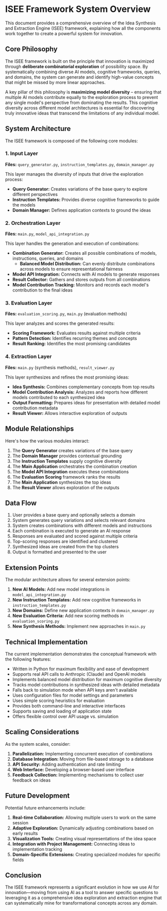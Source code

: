# ISEE Framework System Overview

This document provides a comprehensive overview of the Idea Synthesis and Extraction Engine (ISEE) framework, explaining how all the components work together to create a powerful system for innovation.

## Core Philosophy

The ISEE framework is built on the principle that innovation is maximized through **deliberate combinatorial exploration** of possibility space. By systematically combining diverse AI models, cognitive frameworks, queries, and domains, the system can generate and identify high-value concepts that might be missed by more linear approaches.

A key pillar of this philosophy is **maximizing model diversity** – ensuring that multiple AI models contribute equally to the exploration process to prevent any single model's perspective from dominating the results. This cognitive diversity across different model architectures is essential for discovering truly innovative ideas that transcend the limitations of any individual model.

## System Architecture

The ISEE framework is composed of the following core modules:

### 1. Input Layer

**Files:** `query_generator.py`, `instruction_templates.py`, `domain_manager.py`

This layer manages the diversity of inputs that drive the exploration process:

- **Query Generator:** Creates variations of the base query to explore different perspectives
- **Instruction Templates:** Provides diverse cognitive frameworks to guide the models
- **Domain Manager:** Defines application contexts to ground the ideas

### 2. Orchestration Layer

**Files:** `main.py`, `model_api_integration.py`

This layer handles the generation and execution of combinations:

- **Combination Generator:** Creates all possible combinations of models, instructions, queries, and domains
  - **Balanced Model Distribution:** Can evenly distribute combinations across models to ensure representational fairness
- **Model API Integration:** Connects with AI models to generate responses
- **Result Collector:** Gathers and stores outputs from all combinations
- **Model Contribution Tracking:** Monitors and records each model's contribution to the final ideas

### 3. Evaluation Layer

**Files:** `evaluation_scoring.py`, `main.py` (evaluation methods)

This layer analyzes and scores the generated results:

- **Scoring Framework:** Evaluates results against multiple criteria
- **Pattern Detection:** Identifies recurring themes and concepts
- **Result Ranking:** Identifies the most promising candidates

### 4. Extraction Layer

**Files:** `main.py` (synthesis methods), `result_viewer.py`

This layer synthesizes and refines the most promising ideas:

- **Idea Synthesis:** Combines complementary concepts from top results
- **Model Contribution Analysis:** Analyzes and reports how different models contributed to each synthesized idea
- **Output Formatting:** Prepares ideas for presentation with detailed model contribution metadata
- **Result Viewer:** Allows interactive exploration of outputs

## Module Relationships

Here's how the various modules interact:

1. The **Query Generator** creates variations of the base query
2. The **Domain Manager** provides contextual grounding
3. The **Instruction Templates** supply cognitive diversity
4. The **Main Application** orchestrates the combination creation
5. The **Model API Integration** executes these combinations
6. The **Evaluation Scoring** framework ranks the results
7. The **Main Application** synthesizes the top ideas
8. The **Result Viewer** allows exploration of the outputs

## Data Flow

1. User provides a base query and optionally selects a domain
2. System generates query variations and selects relevant domains
3. System creates combinations with different models and instructions
4. Each combination is executed to generate an AI response
5. Responses are evaluated and scored against multiple criteria
6. Top-scoring responses are identified and clustered
7. Synthesized ideas are created from the top clusters
8. Output is formatted and presented to the user

## Extension Points

The modular architecture allows for several extension points:

1. **New AI Models:** Add new model integrations in `model_api_integration.py`
2. **New Instruction Templates:** Add new cognitive frameworks in `instruction_templates.py`
3. **New Domains:** Define new application contexts in `domain_manager.py`
4. **New Evaluation Criteria:** Add new scoring methods in `evaluation_scoring.py`
5. **New Synthesis Methods:** Implement new approaches in `main.py`

## Technical Implementation

The current implementation demonstrates the conceptual framework with the following features:

- Written in Python for maximum flexibility and ease of development
- Supports real API calls to Anthropic (Claude) and OpenAI models
- Implements balanced model distribution for maximum cognitive diversity
- Tracks model contributions in synthesized ideas with detailed metadata
- Falls back to simulation mode when API keys aren't available
- Uses configuration files for model settings and parameters
- Uses simple scoring heuristics for evaluation
- Provides both command-line and interactive interfaces
- Supports saving and loading of application state
- Offers flexible control over API usage vs. simulation

## Scaling Considerations

As the system scales, consider:

1. **Parallelization:** Implementing concurrent execution of combinations
2. **Database Integration:** Moving from file-based storage to a database
3. **API Security:** Adding authentication and rate limiting
4. **Web Interface:** Developing a browser-based user interface
5. **Feedback Collection:** Implementing mechanisms to collect user feedback on ideas

## Future Development

Potential future enhancements include:

1. **Real-time Collaboration:** Allowing multiple users to work on the same session
2. **Adaptive Exploration:** Dynamically adjusting combinations based on early results
3. **Visualization Tools:** Creating visual representations of the idea space
4. **Integration with Project Management:** Connecting ideas to implementation tracking
5. **Domain-Specific Extensions:** Creating specialized modules for specific fields

## Conclusion

The ISEE framework represents a significant evolution in how we use AI for innovation—moving from using AI as a tool to answer specific questions to leveraging it as a comprehensive idea exploration and extraction engine that can systematically mine for transformational concepts across any domain.
